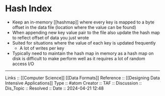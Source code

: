 # Hash Index

- Keep an in-memory [[hashmap]] where every key is mapped to a byte offset in the data file (location where the value can be found)
- When appending new key value pair to the file also update the hash map to reflect offset of data you just wrote
- Suited for situations where the value of each key is updated frequently
	- A lot of writes per key 
- Typically need to maintain the hash map in memory as a hash map on disk is difficult to make perform well as it requires a lot of random access I/O
---
Links :: [[Computer Science]] [[Data Formats]] 
Reference :: [[Designing Data Intensive Applications]]
Type :: #atom
Creator ::
TAF ::
Discussion ::
Dis_Topic :: 
Resolved ::
Date :: 2024-04-21 12:48

